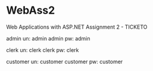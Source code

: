 # WebAss2
Web Applications with ASP.NET Assignment 2 - TICKETO

admin un: admin
admin pw: admin

clerk un: clerk
clerk pw: clerk

customer un: customer
customer pw: customer
